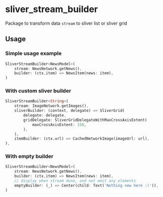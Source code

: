 # sliver_stream_builder

Package to transform data `stream` to sliver list or sliver grid

## Usage

### Simple usage example
```dart
SliverStreamBuilder<NewsModel>(
    stream: NewsNetwork.getNews(),
    builder: (ctx,item) => NewsItem(news: item),
)
```

### With custom sliver builder
```dart
SliverStreamBuilder<String>(
    stream: ImageNetwork.getImages(),
    sliverBuilder: (context, delegate) => SliverGrid(
        delegate: delegate,
        gridDelegate: SliverGridDelegateWithMaxCrossAxisExtent(
            maxCrossAxisExtent: 150,
        ),
    ),
    itemBuilder: (ctx,url) => CachedNetworkImage(imageUrl: url),
),
```

### With empty builder
```dart
SliverStreamBuilder<NewsModel>(
    stream: NewsNetwork.getNews(),
    builder: (ctx,item) => NewsItem(news: item),
    // display when stream done, and not emit any elements
    emptyBuilder: (_) => Center(child: Text('Nothing new here :(')),
)
```